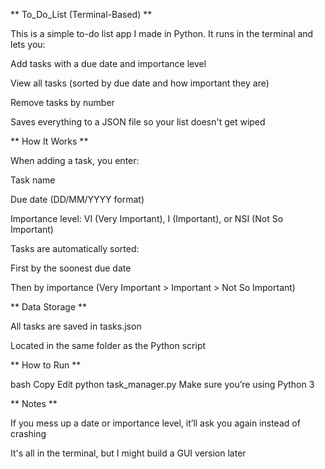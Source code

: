 ** To_Do_List (Terminal-Based) **

This is a simple to-do list app I made in Python. It runs in the terminal and lets you:

Add tasks with a due date and importance level

View all tasks (sorted by due date and how important they are)

Remove tasks by number

Saves everything to a JSON file so your list doesn't get wiped

** How It Works **

When adding a task, you enter:

Task name

Due date (DD/MM/YYYY format)

Importance level: VI (Very Important), I (Important), or NSI (Not So Important)

Tasks are automatically sorted:

First by the soonest due date

Then by importance (Very Important > Important > Not So Important)

** Data Storage **

All tasks are saved in tasks.json

Located in the same folder as the Python script

** How to Run **

bash
Copy
Edit
python task_manager.py
Make sure you’re using Python 3

** Notes **

If you mess up a date or importance level, it’ll ask you again instead of crashing

It's all in the terminal, but I might build a GUI version later
